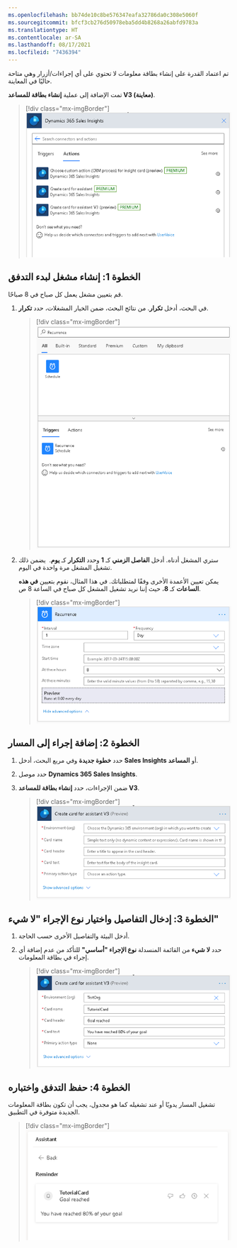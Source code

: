```yaml
---
ms.openlocfilehash: bb74de10c8be576347eafa32786da0c308e5060f
ms.sourcegitcommit: bfcf3cb276d50978eba5dd4b8268a26abfd9783a
ms.translationtype: HT
ms.contentlocale: ar-SA
ms.lasthandoff: 08/17/2021
ms.locfileid: "7436394"
---
```

تم اعتماد القدرة على إنشاء بطاقة معلومات لا تحتوي على أي إجراءات/أزرار وهي متاحة حاليًا في المعاينة.

تمت الإضافة إلى عملية **إنشاء بطاقة للمساعد V3 (معاينة)**.

> [!div class="mx-imgBorder"]
> [![Dynamics 365 Sales Insights يظهر إجراء إنشاء بطاقة للمساعد V3 في علامة تبويب "الإجراءات".](../media/tutorial-9-create-card-assistant-ss.png)](../media/tutorial-9-create-card-assistant-ss.png#lightbox)

## <a name="step-1-create-a-trigger-to-start-the-flow"></a>الخطوة 1: إنشاء مشغل لبدء التدفق

قم بتعيين مشغل يعمل كل صباح في 8 صباحًا.

1.  في البحث، أدخل **تكرار**. من نتائج البحث، ضمن الخيار المشغلات، حدد **تكرار**.

    > [!div class="mx-imgBorder"]
    > [![نتائج البحث عن التكرارات تعرض جدول التكرارات في علامة تبويب "مشغلات".](../media/tutorial-9-select-recurrence-ss.png)](../media/tutorial-9-select-recurrence-ss.png#lightbox)

1.  ستري المشغل أدناه. أدخل **الفاصل الزمني** كـ **1** وحدد **التكرار** كـ **يوم**.  يضمن ذلك تشغيل المشغل مرة واحدة في اليوم.

    يمكن تعيين الأعمدة الأخرى وفقًا لمتطلباتك. في هذا المثال، نقوم بتعيين **في هذه الساعات** كـ **8**، حيث إننا نريد تشغيل المشغل كل صباح في الساعة 8 ص.

    > [!div class="mx-imgBorder"]
    > [![مع الفاصل الزمني المعين إلى 1، يتم تعيين "التكرار" إلى يوم، وعند تعيين هذه الساعات إلى 8، فإنها تعمل كل صباح في الساعة 8 صباحًا.](../media/tutorial-9-run-every-morning-ss.png)](../media/tutorial-9-run-every-morning-ss.png#lightbox)

## <a name="step-2-add-an-action-to-the-flow"></a>الخطوة 2: إضافة إجراء إلى المسار

1.  حدد **خطوة جديدة** وفي مربع البحث، أدخل **Sales Insights** أو **المساعد**.

1.  حدد موصل **Dynamics 365 Sales Insights**.

1.  ضمن الإجراءات، حدد **إنشاء بطاقة للمساعد V3**.

    > [!div class="mx-imgBorder"]
    > [![ضمن الإجراءات، حدد إنشاء بطاقة للمساعد V3.](../media/tutorial-9-choose-create-card-assistant-ss.png)](../media/tutorial-9-choose-create-card-assistant-ss.png#lightbox)

## <a name="step-3-enter-details-and-choose-action-type-none"></a>الخطوة 3: إدخال التفاصيل واختيار نوع الإجراء "لا شيء"

1.  أدخل البيئة والتفاصيل الأخرى حسب الحاجة.

1.  حدد **لا شيء** من القائمة المنسدلة **نوع الإجراء "أساسي"** للتأكد من عدم إضافة أي إجراء في بطاقة المعلومات.

    > [!div class="mx-imgBorder"]
    > [![يتم تحديد "لا شيء" لنوع الإجراء "أساسي".](../media/tutorial-9-primary-action-type-none-ss.png)](../media/tutorial-9-primary-action-type-none-ss.png#lightbox)

## <a name="step-4-save-the-flow-and-test-the-flow"></a>الخطوة 4: حفظ التدفق واختباره

تشغيل المسار يدويًا أو عند تشغيله كما هو مجدول، يجب أن تكون بطاقة المعلومات الجديدة متوفرة في التطبيق.

> [!div class="mx-imgBorder"]
> [![مظهر بطاقة المعلومات الجديدة عند تشغيلها.](../media/tutoria-9-new-insight-card-ss.png)](../media/tutoria-9-new-insight-card-ss.png#lightbox)

